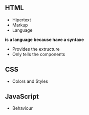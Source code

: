## HTML
- Hipertext
- Markup
- Language
  
**is a language because have a syntaxe**

- Provides the extructure
- Only tells the components

## CSS 
- Colors and Styles

## JavaScript
- Behaviour
